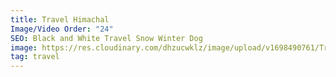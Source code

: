 ```yaml
---
title: Travel Himachal
Image/Video Order: "24"
SEO: Black and White Travel Snow Winter Dog
image: https://res.cloudinary.com/dhzucwklz/image/upload/v1698490761/Travel/_SBS5841_azjbna.jpg
tag: travel
---
```

